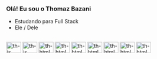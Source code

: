 ### Olá! Eu sou o Thomaz Bazani


- Estudando para Full Stack
- Ele / Dele

<div style="display:inline_block"> <br>
 <img align="center" alt="th-js" height="30" width="40" src="https://cdn.jsdelivr.net/gh/devicons/devicon@latest/icons/javascript/javascript-original.svg"/>
 <img align="center" alt="th-js" height="30" width="40" src="https://cdn.jsdelivr.net/gh/devicons/devicon@latest/icons/typescript/typescript-original.svg" />        
 <img align="center" alt="th-html" height="30" width="40" src="https://cdn.jsdelivr.net/gh/devicons/devicon@latest/icons/html5/html5-original.svg" />
 <img align="center" alt="th-html" height="30" width="40" src="https://cdn.jsdelivr.net/gh/devicons/devicon@latest/icons/css3/css3-original.svg" />
 <img align="center" alt="th-html" height="30" width="40" src="https://cdn.jsdelivr.net/gh/devicons/devicon@latest/icons/vuejs/vuejs-original.svg" />
 <img align="center" alt="th-html" height="30" width="40" src="https://cdn.jsdelivr.net/gh/devicons/devicon@latest/icons/nodejs/nodejs-original-wordmark.svg" />
 <img align="center" alt="th-html" height="30" width="40" src="https://cdn.jsdelivr.net/gh/devicons/devicon@latest/icons/php/php-original.svg" />
 <img align="center" alt="th-html" height="30" width="40" src="https://cdn.jsdelivr.net/gh/devicons/devicon@latest/icons/laravel/laravel-original.svg" />      
 <img align="center" alt="th-html" height="30" width="40" src="https://cdn.jsdelivr.net/gh/devicons/devicon@latest/icons/mysql/mysql-original.svg" />        
</div>
